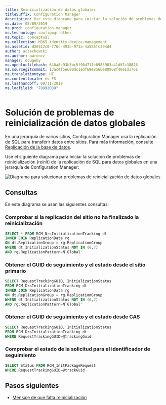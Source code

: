 ```yaml
---
title: Reinicialización de datos globales
titleSuffix: Configuration Manager
description: Use este diagrama para iniciar la solución de problemas de reinicialización de la replicación de SQL para datos globales en una jerarquía de Configuration Manager
ms.date: 08/09/2019
ms.prod: configuration-manager
ms.technology: configmgr-other
ms.topic: conceptual
ms.collection: M365-identity-device-management
ms.assetid: d36622c0-776c-493b-971a-4a586fc394d4
author: aczechowski
ms.author: aaroncz
manager: dougeby
ms.openlocfilehash: 646a8c93b3bc5f90d711e6985983a41d87c38826
ms.sourcegitcommit: 13ac4f5e600dc1edf69e8566e00968f40e1d1761
ms.translationtype: HT
ms.contentlocale: es-ES
ms.lasthandoff: 09/11/2019
ms.locfileid: "70892088"
---
```

# <a name="troubleshoot-global-data-reinit"></a>Solución de problemas de reinicialización de datos globales

En una jerarquía de varios sitios, Configuration Manager usa la replicación de SQL para transferir datos entre sitios. Para más información, consulte [Replicación de la base de datos](/sccm/core/plan-design/hierarchy/database-replication).

Use el siguiente diagrama para iniciar la solución de problemas de reinicialización (reinit) de la replicación de SQL para datos globales en una jerarquía de Configuration Manager:

![Diagrama para solucionar problemas de reinicialización de datos globales](media/global-data-reinit.svg)

## <a name="queries"></a>Consultas

En este diagrama se usan las siguientes consultas:

### <a name="check-if-site-replication-hasnt-finished-reinit"></a>Comprobar si la replicación del sitio no ha finalizado la reinicialización

```sql
SELECT * FROM RCM_DrsInitializationTracking dt
INNER JOIN ReplicationData rg
ON dt.ReplicationGroup = rg.ReplicationGroup
WHERE dt.InitializationStatus NOT IN (6,7)
AND rg.ReplicationPattern=N`Global'
```

### <a name="get-the-trackingguid--status-from-the-primary-site"></a>Obtener el GUID de seguimiento y el estado desde el sitio primario

```sql
SELECT RequestTrackingGUID, InitializationStatus
FROM RCM_DrsInitializationTracking dt
INNER JOIN ReplicationData rg
ON dt.ReplicationGroup = rg.ReplicationGroup
WHERE dt.InitializationStatus NOT IN (6,7)
AND rg.ReplicationPattern=N`Global'
```

### <a name="get-the-trackingguid--status-from-the-cas"></a>Obtener el GUID de seguimiento y el estado desde CAS

```sql
SELECT RequestTrackingGUID, InitializationStatus
FROM RCM_DrsInitializationTracking dt
WHERE RequestTrackingGUID=@trackingGuid
```

### <a name="check-request-status-for-the-tracking-id"></a>Comprobar el estado de la solicitud para el identificador de seguimiento

```sql
SELECT Status FROM RCM_InitPackageRequest
WHERE RequestTrackingGUID=@trackGuid
```

## <a name="next-steps"></a>Pasos siguientes

- [Mensaje de que falta reinicialización](/sccm/core/servers/manage/replication/reinit-missing-message)
